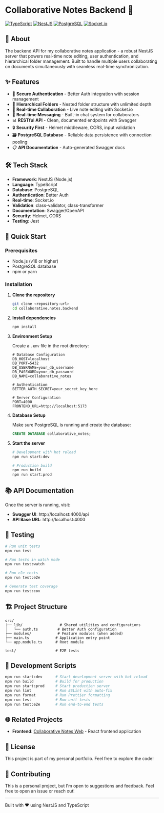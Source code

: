 # Collaborative Notes Backend 🚀

[![TypeScript](https://img.shields.io/badge/TypeScript-007ACC?style=for-the-badge&logo=typescript&logoColor=white)](https://www.typescriptlang.org/)
[![NestJS](https://img.shields.io/badge/nestjs-%23E0234E.svg?style=for-the-badge&logo=nestjs&logoColor=white)](https://nestjs.com/)
[![PostgreSQL](https://img.shields.io/badge/PostgreSQL-316192?style=for-the-badge&logo=postgresql&logoColor=white)](https://www.postgresql.org/)
[![Socket.io](https://img.shields.io/badge/Socket.io-black?style=for-the-badge&logo=socket.io&badgeColor=010101)](https://socket.io/)

## 📖 About

The backend API for my collaborative notes application - a robust NestJS server that powers real-time note editing, user authentication, and hierarchical folder management. Built to handle multiple users collaborating on documents simultaneously with seamless real-time synchronization.

## ✨ Features

- 🔐 **Secure Authentication** - Better Auth integration with session management
- 📁 **Hierarchical Folders** - Nested folder structure with unlimited depth
- 📝 **Real-time Collaboration** - Live note editing with Socket.io
- 💬 **Real-time Messaging** - Built-in chat system for collaborators
- 📊 **RESTful API** - Clean, documented endpoints with Swagger
- 🔒 **Security First** - Helmet middleware, CORS, input validation
- 🗃️ **PostgreSQL Database** - Reliable data persistence with connection pooling
- 📋 **API Documentation** - Auto-generated Swagger docs

## 🛠️ Tech Stack

- **Framework**: NestJS (Node.js)
- **Language**: TypeScript
- **Database**: PostgreSQL
- **Authentication**: Better Auth
- **Real-time**: Socket.io
- **Validation**: class-validator, class-transformer
- **Documentation**: Swagger/OpenAPI
- **Security**: Helmet, CORS
- **Testing**: Jest

## 🚀 Quick Start

### Prerequisites

- Node.js (v18 or higher)
- PostgreSQL database
- npm or yarn

### Installation

1. **Clone the repository**
   ```bash
   git clone <repository-url>
   cd collaborative.notes.backend
   ```

2. **Install dependencies**
   ```bash
   npm install
   ```

3. **Environment Setup**

   Create a `.env` file in the root directory:
   ```env
   # Database Configuration
   DB_HOST=localhost
   DB_PORT=5432
   DB_USERNAME=your_db_username
   DB_PASSWORD=your_db_password
   DB_NAME=collaborative_notes

   # Authentication
   BETTER_AUTH_SECRET=your_secret_key_here

   # Server Configuration
   PORT=4000
   FRONTEND_URL=http://localhost:5173
   ```

4. **Database Setup**

   Make sure PostgreSQL is running and create the database:
   ```sql
   CREATE DATABASE collaborative_notes;
   ```

5. **Start the server**
   ```bash
   # Development with hot reload
   npm run start:dev

   # Production build
   npm run build
   npm run start:prod
   ```

## 📚 API Documentation

Once the server is running, visit:
- **Swagger UI**: http://localhost:4000/api
- **API Base URL**: http://localhost:4000

## 🧪 Testing

```bash
# Run unit tests
npm run test

# Run tests in watch mode
npm run test:watch

# Run e2e tests
npm run test:e2e

# Generate test coverage
npm run test:cov
```

## 🏗️ Project Structure

```
src/
├── lib/                 # Shared utilities and configurations
│   └── auth.ts         # Better Auth configuration
├── modules/            # Feature modules (when added)
├── main.ts            # Application entry point
└── app.module.ts      # Root module

test/                  # E2E tests
```

## 🔧 Development Scripts

```bash
npm run start:dev      # Start development server with hot reload
npm run build          # Build for production
npm run start:prod     # Start production server
npm run lint           # Run ESLint with auto-fix
npm run format         # Run Prettier formatting
npm run test           # Run unit tests
npm run test:e2e       # Run end-to-end tests
```

## 🌐 Related Projects

- **Frontend**: [Collaborative Notes Web](../collaborative.notes.web) - React frontend application

## 📝 License

This project is part of my personal portfolio. Feel free to explore the code!

## 🤝 Contributing

This is a personal project, but I'm open to suggestions and feedback. Feel free to open an issue or reach out!

---

Built with ❤️ using NestJS and TypeScript
